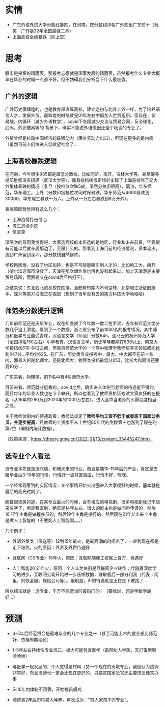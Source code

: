 # 实情

- 广东外语外贸大学分数线暴跌，在河南，按分数线排名广外跌出广东前十（玩笑：广外是22年全国最强二本）
- 上海高校全线暴跌（除上交）



# 思考

股市是投资的晴雨表，那报考志愿就是国家发展的晴雨表，虽然报考什么专业大概率在毕业的时候一点都不好，但不妨碍我们分析当下什么最吃香。



## 广外的逻辑

广外历史很辉煌的，也是教育部直属高校，建立之初与北外上外一样，为了培养语言人才，发展外贸。最辉煌的时候就是01年左右中国加入世贸组织。但现在，贸易战，内循环（减少外语教学），covid下各国减少交流与贸易合同，反全球化，红码，外资撤离等的 背景下，确实不能说外语依旧还是个吃香的专业了。

外贸曾经是拉动中国经济的最强动力（廉价劳动力出口），但现在更多的是内需（虽然目前人们快进入低欲望社会了…



## 上海高校暴跌逻辑

在河南，今年很多985都是超低分数线，比如同济，南开，吉林大学等，甚至很多提前批都没有招满（武汉大学等），而且投档线很奇怪的出现了上海高校除了交大外集体暴跌的情况（复旦（投档位次跌5成，虽然分依旧很高），同济，华东师范，华东理工，上外（分数和投档位次同时保暴跌，华东师范从4000暴跌到30000，华东理工暴跌一万六，上外从一万左右暴跌到6万开外）。

表层原因我觉得有这么几个：

- 上海疫情打击信心
- 考生追涨杀跌
- 信息查

深层次的原因我觉得吧，大家选高校的本质选的是地区，行业和未来前景，毕竟很有可能以后就长居那边了，买房什么的。那看到上海目前的经济情况，资本流出，流到广州留到深圳，那分数线自然暴跌。

学校再辉煌，没有了地区加持，也是不可能能吸引到人才的，比如哈工大，南开（哈尔滨这城市没救了，天津在那次爆炸后也再也没有起来过，加上天津港是主要贸易场所，而贸易又在covid后严格打压）。

总结来说：东北西北的高校在跌落，且趋势短期内不可逆转，北京和江浙依旧抢手，深圳等南方沿海正在崛起（想到了当年没有去的南方科技大学哈哈哈）





## 师范类分数提升逻辑

几年前师范还是天坑专业，现在却变成了今年数一数二抢手货，去年有师范大学分数几乎追上清北。看到了一个数据，浙江省公布了前1000名的报考情况，其中师范和医学专业最受青睐，汉语言文学（师范）分数645，连马云的杭州师范大学（全国排名150左右）小学教育，汉语言文学，历史学等都能在630以上，南京大学投档线610-642之间，但南京师范大学的一个高中物理学教师培养实验班都能达到647分…平均分625。在广东，历史类专业报考中，厦大，中大都不在前十名内，而最火的是北师大。还是北师大，物理类投档最低分653，比浙大和同济还要高10分…

广东来看，物理类，前11名中有4名师范大学。

目前来看，师范就业挺香的，covid之后，确实进入体制当老师的待遇挺不错的，而且每年的毕业人数也在节节攀升，所以也看到了教师资格证考试大家疯狂的在报名（从16年的260万到2020年的1000万左右）。进入高中当老师的火爆程度相当之高。

关于教师体制内的待遇政策：教师法规定了**教师平均工资不低于或者高于国家公务员，并逐步提高**，且教师的工资水平从上世纪80年代的倒数第三也涨到了现在的第7位（编制内统计数据）。

（政策来源：https://theory.gmw.cn/2022-01/13/content_35445247.htm）





## 选专业个人看法

选专业本质就是选兴趣，和赌未来的行业，而且是赌10-15年后的产业，肯定是去赌毕业后3-10年的行情，行情好一波财富自由，行情不好，嘿嘿。

一个经常观察到的实际情况：某个事情开始火出圈进入大家视野的时候，基本就是最后的高光时刻了。

而且很搞笑的是，在某专业最火的时候，会有相应的电视剧，很多电视剧我记不起来名字了，但是我直到，确实是14年左右，很火的剧主角是做同声传译的，然后16 17年主角是做程序员的，然后19年主角是投行的，然后现在21年又出来个主角是做人工智能的（不要奶人工智能啊。。。）

几个例子：

- 外语外贸类（保送等）12到15年最火，是最高潮的时间点了，一直到现在都是走下坡路。火的原因：外资及外贸待遇好

- 互联网（CS专业）16年火，原因：互联网随便工资就上百万，待遇好
- 人工智能20 21年火，原因：个人认为依旧是互联网企业转型：伴随着深度学习的进步，互联网公司开始进一步压榨数据，赚取最后一部分利润（代表：阿里，蚂蚁金服，保险公司等）。很明显，AI的待遇就是正在走下坡路了…



所以结论就是：选专业，千万不能选当时最热门的！（要我说，还是学数学最好…）





# 预测

- 4-5年后师范将会是最难毕业的几个专业之一（甚至可能土木的就业都比师范好，依据周期理论）
- 1-5年左右持续性专业风口，极大可能包含医学（虽然劝人学医，天打雷劈啊哈哈哈）
- 与医学一起发展的，个人觉得是材料（又一个现在的天坑专业，我倒认为这俩非常好，而且律师也一定会比现在更好的，只要这国家法官还主要按法律来办事

- 5-10年内体制不再香，开始裁员模式
- 师范类2年后即将被人唾弃，再次成为：“穷人家孩子的专业”。
